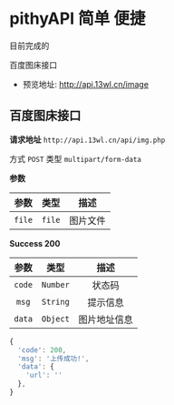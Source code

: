 # pithyAPI 简单 便捷

目前完成的

百度图床接口

- 预览地址: http://api.13wl.cn/image

## 百度图床接口

**请求地址** `http://api.13wl.cn/api/img.php`

方式 `POST` 类型 `multipart/form-data`

**参数**

|  参数  |  类型  |   描述   |
| :----: | :----: | :------: |
| `file` | `file` | 图片文件 |

**Success 200**

|  参数  |   类型   |     描述     |
| :----: | :------: | :----------: |
| `code` | `Number` |    状态码    |
| `msg`  | `String` |   提示信息   |
| `data` | `Object` | 图片地址信息 |

```js
{
  'code': 200,
  'msg': '上传成功!',
  'data': {
    'url': ''
  },
}
```
